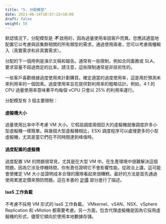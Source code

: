 ```yaml
---
title: "5. 分配模型"
date: 2021-06-14T10:57:22+10:00
draft: false
weight: 50
---
```


默認情況下，分配模型是 ***不*** 啟用的，因為過量使用率因客戶而異。您應該適當地配置它以考慮與該集群相關的所有類型的需求。通過使用兩者，您可以考慮兩種輸入（真實需求和非真實需求）。

分配的下一個用例是演示文稿和報告。通常有一些限制，例如合同義務或 SLA，要求容量不超過商定的比率。請注意，這些限制通常是非技術性的。

一些客戶喜歡根據過度使用來計劃購買。確定適當的過度使用率，這是用於預測未來利用率的一個因素。過度使用率旨在提供對利用率的粗略估計。例如，4:1 的 CPU 過量使用率意味著平均每個 vCPU 只會以 25% 的利用率運行。

分配模型有 3 個主要限制：

#### 虛擬機大小

過量使用比率中不考慮 VM 大小。它假設調度兩個巨大的虛擬機就像調度許多小型虛擬機一樣簡單。與幾個大型虛擬機相比，ESXi 調度程序可以處理更多的小型虛擬機，尤其是當它們在不同時間達到峰值時。

#### 過度配置的虛擬機

過度配置 VM 的問題很常見，尤其是在大型 VM 中。在生產環境中很難解決這個問題，因為它涉及停機時間，你有責任證明它不會影響性能。從政治上講，這可能會使確定 VM 大小並證明成本合理的團隊看起來很糟糕。最好的方法是首先通過使用累進定價來預防問題。這在本書的 [定價](/operations-management/chapter-5-cost-management/1.5.2-price/) 部分進行了描述。

#### IaaS 工作負載

不考慮不採用 VM 形式的 IaaS 工作負載。 VMkernel、vSAN、NSX、vSphere Replication 和 vMotion 都需要考慮。另一方面，包含代理虛擬機是因為它採用虛擬機的形式，儘管它傾向於使用本地數據存儲。